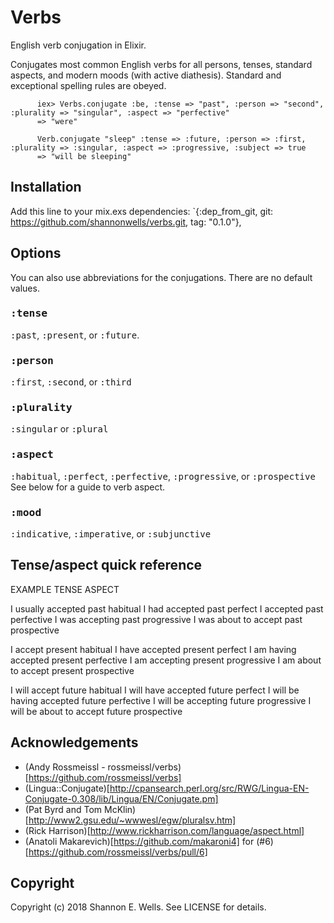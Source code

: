 # Verbs

English verb conjugation in Elixir.

Conjugates most common English verbs for all persons, tenses, standard aspects, and modern moods (with active diathesis). Standard and exceptional spelling rules are obeyed.

```
      iex> Verbs.conjugate :be, :tense => "past", :person => "second", :plurality => "singular", :aspect => "perfective"
      => "were"

      Verb.conjugate "sleep" :tense => :future, :person => :first, :plurality => :singular, :aspect => :progressive, :subject => true
      => "will be sleeping"
```  

## Installation

  Add this line to your mix.exs dependencies:
  `{:dep_from_git, git: https://github.com/shannonwells/verbs.git, tag: "0.1.0"},

## Options

You can also use abbreviations for the conjugations. There are no default values.

### <tt>:tense</tt>

<tt>:past</tt>, <tt>:present</tt>, or <tt>:future</tt>.

### <tt>:person</tt>

<tt>:first</tt>, <tt>:second</tt>, or <tt>:third</tt>

### <tt>:plurality</tt>

<tt>:singular</tt> or <tt>:plural</tt>

### <tt>:aspect</tt>

<tt>:habitual</tt>, <tt>:perfect</tt>, <tt>:perfective</tt>, <tt>:progressive</tt>, or <tt>:prospective</tt>
See below for a guide to verb aspect.

### <tt>:mood</tt>

<tt>:indicative</tt>, <tt>:imperative</tt>, or <tt>:subjunctive</tt>

## Tense/aspect quick reference

  EXAMPLE                   TENSE    ASPECT

  I usually accepted        past     habitual
  I had accepted            past     perfect
  I accepted                past     perfective
  I was accepting           past     progressive
  I was about to accept     past     prospective

  I accept                  present  habitual
  I have accepted           present  perfect
  I am having accepted      present  perfective
  I am accepting            present  progressive
  I am about to accept      present  prospective

  I will accept             future   habitual
  I will have accepted      future   perfect
  I will be having accepted future   perfective
  I will be accepting       future   progressive
  I will be about to accept future   prospective

## Acknowledgements
* (Andy Rossmeissl - rossmeissl/verbs)[https://github.com/rossmeissl/verbs]
* (Lingua::Conjugate)[http://cpansearch.perl.org/src/RWG/Lingua-EN-Conjugate-0.308/lib/Lingua/EN/Conjugate.pm]
* (Pat Byrd and Tom McKlin)[http://www2.gsu.edu/~wwwesl/egw/pluralsv.htm]
* (Rick Harrison)[http://www.rickharrison.com/language/aspect.html]
* (Anatoli Makarevich)[https://github.com/makaroni4] for (#6)[https://github.com/rossmeissl/verbs/pull/6]

## Copyright

Copyright (c) 2018 Shannon E. Wells. See LICENSE for details.
